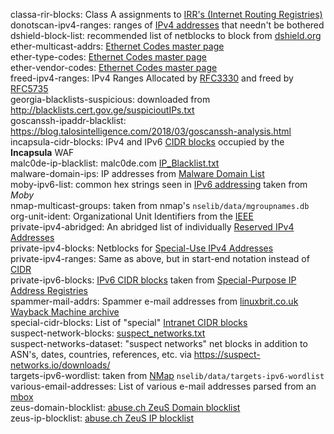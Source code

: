 classa-rir-blocks: Class A assignments to [IRR's (Internet Routing Registries)](http://www.irr.net/docs/list.html "List of Routing Registries")    
donotscan-ipv4-ranges: ranges of [IPv4 addresses](https://en.wikipedia.org/wiki/IP_address#IPv4_addresses) that needn't be bothered  
dshield-block-list: recommended list of netblocks to block from [dshield.org](https://dshield.org)  
ether-multicast-addrs: [Ethernet Codes master page](http://www.cavebear.com/archive/cavebear/Ethernet/)  
ether-type-codes: [Ethernet Codes master page](http://www.cavebear.com/archive/cavebear/Ethernet/)  
ether-vendor-codes: [Ethernet Codes master page](http://www.cavebear.com/archive/cavebear/Ethernet/)  
freed-ipv4-ranges: IPv4 Ranges Allocated by [RFC3330](https://tools.ietf.org/search/rfc3330#section-2 "Global and Other Specialized Address Blocks") and freed by [RFC5735](https://tools.ietf.org/search/rfc5735#appendix-A "Differences between This Document and RFC3330")  
georgia-blacklists-suspicious: downloaded from <http://blacklists.cert.gov.ge/suspicioutIPs.txt>  
goscanssh-ipaddr-blacklist: <https://blog.talosintelligence.com/2018/03/goscanssh-analysis.html>
incapsula-cidr-blocks: IPv4 and IPv6 [CIDR blocks](https://en.wikipedia.org/wiki/Classless_Inter-Domain_Routing#CIDR_blocks) occupied by the **Incapsula** WAF  
malc0de-ip-blacklist: malc0de.com [IP_Blacklist.txt](http://malc0de.com/bl/IP_Blacklist.txt "malicious IP addresses")  
malware-domain-ips: IP addresses from [Malware Domain List](https://www.malwaredomainlist.com)  
moby-ipv6-list: common hex strings seen in [IPv6 addressing](https://www.ipv6.com/general/ipv6-addressing) taken from *Moby*  
nmap-multicast-groups: taken from nmap's `nselib/data/mgroupnames.db`  
org-unit-ident: Organizational Unit Identifiers from the [IEEE](https://ieee.org)  
private-ipv4-abridged: An abridged list of individually [Reserved IPv4 Addresses](https://en.wikipedia.org/wiki/Reserved_IP_addresses#IPv4)  
private-ipv4-blocks: Netblocks for [Special-Use IPv4 Addresses](https://tools.ietf.org/search/rfc5735 "RFC5735")  
private-ipv4-ranges: Same as above, but in start-end notation instead of [CIDR](https://en.wikipedia.org/wiki/Classless_Inter-Domain_Routing "Class Internet-Domain Routing")    
private-ipv6-blocks: [IPv6 CIDR blocks](https://en.wikipedia.org/wiki/Classless_Inter-Domain_Routing#IPv6_CIDR_blocks) taken from [Special-Purpose IP Address Registries](https://tools.ietf.org/html/rfc6890 "RFC6890")  
spammer-mail-addrs: Spammer e-mail addresses from [linuxbrit.co.uk Wayback Machine archive](https://web.archive.org/web/*/linuxbrit.co.uk/)  
special-cidr-blocks: List of "special" [Intranet CIDR blocks](https://en.wikipedia.org/wiki/Private_network "Private network")  
suspect-network-blocks: [suspect_networks.txt](https://suspect-networks.io/downloads/suspect_networks.txt)  
suspect-networks-dataset: "suspect networks" net blocks in addition to ASN's, dates, countries, references, etc. via <https://suspect-networks.io/downloads/>  
targets-ipv6-wordlist: taken from [NMap](https://nmap.org) `nselib/data/targets-ipv6-wordlist`  
various-email-addresses: List of various e-mail addresses parsed from an [mbox](https://en.wikipedia.org/wiki/Mbox)    
zeus-domain-blocklist: [abuse.ch ZeuS Domain blocklist](https://zeustracker.abuse.ch/blocklist.php?download=domainblocklist)  
zeus-ip-blocklist: [abuse.ch ZeuS IP blocklist](https://zeustracker.abuse.ch/blocklist.php?download=ipblocklist)  
